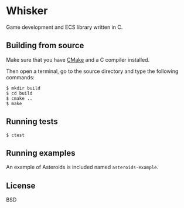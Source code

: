 # Whisker

Game development and ECS library written in C.

## Building from source

Make sure that you have [CMake](http://www.cmake.org/) and a C compiler installed.

Then open a terminal, go to the source directory and type the following commands:

    $ mkdir build
    $ cd build
    $ cmake ..
    $ make

## Running tests
	$ ctest
	
## Running examples

An example of Asteroids is included named `asteroids-example`.

## License

BSD
